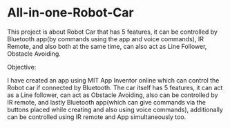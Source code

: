 # All-in-one-Robot-Car
This project is about Robot Car that has 5 features, it can be controlled by Bluetooth app(by commands using the app and voice commands), IR Remote, and also both at the same time, can also act as Line Follower, Obstacle Avoiding.  

Objective:

I have created an app using MIT App Inventor online which can control the Robot car if connected by Bluetooth. The car itself has 5 features, it can act as a Line follower, can act as Obstacle Avoiding, also can be controlled by IR remote, and lastly Bluetooth app(which can give commands via the buttons placed while creating and also using voice commands), additionally can be controlled using IR remote and App simultaneously too.
